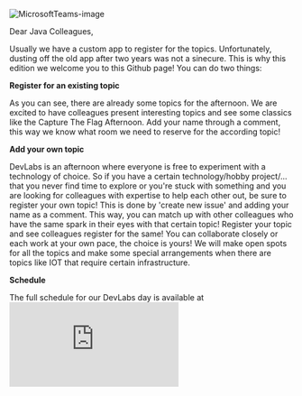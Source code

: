 ![MicrosoftTeams-image](https://user-images.githubusercontent.com/3177418/171869419-794d75fc-b68c-4aaa-950b-89af717ed1f3.png)

Dear Java Colleagues, 

Usually we have a custom app to register for the topics. Unfortunately, dusting off the old app after two years was not a sinecure. This is why this edition we welcome you to this Github page! 
You can do two things: 

**Register for an existing topic**

As you can see, there are already some topics for the afternoon. We are excited to have colleagues present interesting topics and see some classics like the Capture The Flag Afternoon. Add your name through a comment, this way we know what room we need to reserve for the according topic! 

**Add your own topic**

DevLabs is an afternoon where everyone is free to experiment with a technology of choice. So if you have a certain technology/hobby project/... that you never find time to explore or you're stuck with something and you are looking for colleagues with expertise to help each other out, be sure to register your own topic! This is done by 'create new issue' and adding your name as a comment. This way, you can match up with other colleagues who have the same spark in their eyes with that certain topic!
Register your topic and see colleagues register for the same! You can collaborate closely or each work at your own pace, the choice is yours!
We will make open spots for all the topics and make some special arrangements when there are topics like IOT that require certain infrastructure.

**Schedule**

The full schedule for our DevLabs day is available at ![Planning.md](https://github.com/NicoVermeir/DevLabs/blob/main/planning.md)
